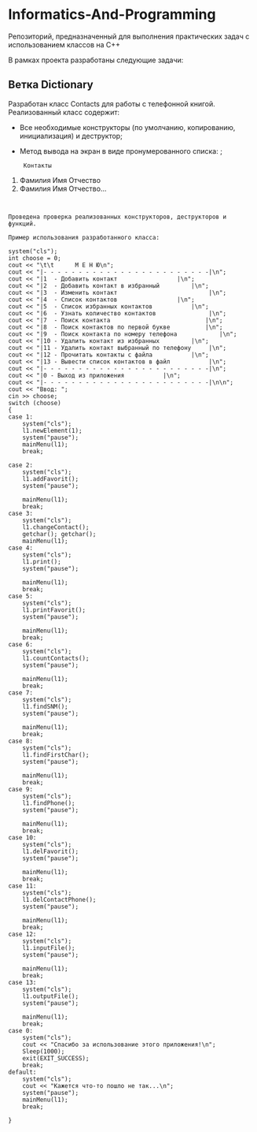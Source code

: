 # Informatics-And-Programming
Репозиторий, предназначенный для выполнения практических задач с использованием классов на C++

В рамках проекта разработаны следующие задачи:

## Ветка Dictionary
Разработан класс Contacts для работы с телефонной книгой. Реализованный класс содержит:

- Все необходимые конструкторы (по умолчанию, копированию, инициализация) и деструктор;

- Метод вывода на экран в виде пронумерованного списка: ;
  ```
   Контакты
1) Фамилия Имя Отчество
2) Фамилия Имя Отчество...
  ```


Проведена проверка реализованных конструкторов, деструкторов и функций.

Пример использования разработанного класса:
```
	system("cls");
	int choose = 0;
	cout << "\t\t      М Е Н Ю\n";
	cout << "|- - - - - - - - - - - - - - - - - - - - - - - -|\n";
	cout << "|1  - Добавить контакт			        |\n";
	cout << "|2  - Добавить контакт в избранный	        |\n";
	cout << "|3  - Изменить контакт                          |\n";
	cout << "|4  - Список контактов			        |\n";
	cout << "|5  - Список избранных контактов	        |\n";
	cout << "|6  - Узнать количество контактов               |\n";
	cout << "|7  - Поиск контакта	                        |\n";
	cout << "|8  - Поиск контактов по первой букве	        |\n";
	cout << "|9  - Поиск контакта по номеру телефона	        |\n";
	cout << "|10 - Удалить контакт из избранных	        |\n";
	cout << "|11 - Удалить контакт выбранный по телефону     |\n";
	cout << "|12 - Прочитать контакты с файла	        |\n";
	cout << "|13 - Вывести список контактов в файл           |\n";
	cout << "|- - - - - - - - - - - - - - - - - - - - - - - -|\n";
	cout << "|0 - Выход из приложения			|\n";
	cout << "|- - - - - - - - - - - - - - - - - - - - - - - -|\n\n";
	cout << "Ввод: ";
	cin >> choose;
	switch (choose)
	{
	case 1:
		system("cls");
		l1.newElement(1);
		system("pause");
		mainMenu(l1);
		break;
	
	case 2:
		system("cls");
		l1.addFavorit();
		system("pause");

		mainMenu(l1);
		break;
	case 3:
		system("cls");
		l1.changeContact();
		getchar(); getchar();
		mainMenu(l1);
	case 4:
		system("cls");
		l1.print();
		system("pause");

		mainMenu(l1);
		break;
	case 5:
		system("cls");
		l1.printFavorit();
		system("pause"); 

		mainMenu(l1);
		break;
	case 6:
		system("cls");
		l1.countContacts();
		system("pause");

		mainMenu(l1);
		break;
	case 7:
		system("cls");
		l1.findSNM();
		system("pause");

		mainMenu(l1);
		break;
	case 8:
		system("cls");
		l1.findFirstChar();
		system("pause");

		mainMenu(l1);
		break;
	case 9:
		system("cls");
		l1.findPhone();
		system("pause"); 

		mainMenu(l1);
		break;	
	case 10:
		system("cls");
		l1.delFavorit();
		system("pause");

		mainMenu(l1);
		break;
	case 11:
		system("cls");
		l1.delContactPhone();
		system("pause");

		mainMenu(l1);
		break;
	case 12:
		system("cls");
		l1.inputFile();
		system("pause");

		mainMenu(l1);
		break;
	case 13:
		system("cls");
		l1.outputFile();
		system("pause");

		mainMenu(l1);
		break;
	case 0:
		system("cls");
		cout << "Спасибо за иcпользование этого приложения!\n";
		Sleep(1000);
		exit(EXIT_SUCCESS);
		break;
	default:
		system("cls");
		cout << "Кажется что-то пошло не так...\n";
		system("pause");
		mainMenu(l1);
		break;

	}
```
